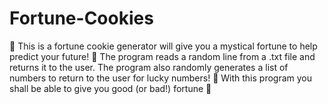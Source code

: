 # Fortune-Cookies
 :crystal_ball: This is a fortune cookie generator will give you a mystical fortune to help predict your future! :crystal_ball:
 The program reads a random line from a .txt file and returns it to the user. 
 The program also randomly generates a list of numbers to return to the user for lucky numbers!
:crystal_ball: With this program you shall be able to give you good (or bad!) fortune :crystal_ball:
